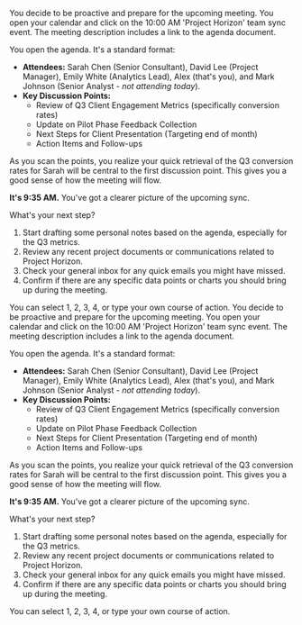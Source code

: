 You decide to be proactive and prepare for the upcoming meeting. You open your calendar and click on the 10:00 AM 'Project Horizon' team sync event. The meeting description includes a link to the agenda document.

You open the agenda. It's a standard format:
*   **Attendees:** Sarah Chen (Senior Consultant), David Lee (Project Manager), Emily White (Analytics Lead), Alex (that's you), and Mark Johnson (Senior Analyst - *not attending today*).
*   **Key Discussion Points:**
    *   Review of Q3 Client Engagement Metrics (specifically conversion rates)
    *   Update on Pilot Phase Feedback Collection
    *   Next Steps for Client Presentation (Targeting end of month)
    *   Action Items and Follow-ups

As you scan the points, you realize your quick retrieval of the Q3 conversion rates for Sarah will be central to the first discussion point. This gives you a good sense of how the meeting will flow.

**It's 9:35 AM.** You've got a clearer picture of the upcoming sync.

What's your next step?

1.  Start drafting some personal notes based on the agenda, especially for the Q3 metrics.
2.  Review any recent project documents or communications related to Project Horizon.
3.  Check your general inbox for any quick emails you might have missed.
4.  Confirm if there are any specific data points or charts you should bring up during the meeting.

You can select 1, 2, 3, 4, or type your own course of action.
You decide to be proactive and prepare for the upcoming meeting. You open your calendar and click on the 10:00 AM 'Project Horizon' team sync event. The meeting description includes a link to the agenda document.

You open the agenda. It's a standard format:
*   **Attendees:** Sarah Chen (Senior Consultant), David Lee (Project Manager), Emily White (Analytics Lead), Alex (that's you), and Mark Johnson (Senior Analyst - *not attending today*).
*   **Key Discussion Points:**
    *   Review of Q3 Client Engagement Metrics (specifically conversion rates)
    *   Update on Pilot Phase Feedback Collection
    *   Next Steps for Client Presentation (Targeting end of month)
    *   Action Items and Follow-ups

As you scan the points, you realize your quick retrieval of the Q3 conversion rates for Sarah will be central to the first discussion point. This gives you a good sense of how the meeting will flow.

**It's 9:35 AM.** You've got a clearer picture of the upcoming sync.

What's your next step?

1.  Start drafting some personal notes based on the agenda, especially for the Q3 metrics.
2.  Review any recent project documents or communications related to Project Horizon.
3.  Check your general inbox for any quick emails you might have missed.
4.  Confirm if there are any specific data points or charts you should bring up during the meeting.

You can select 1, 2, 3, 4, or type your own course of action.
